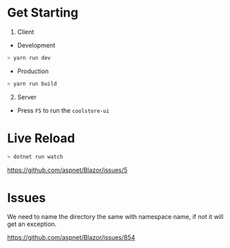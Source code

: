 # Get Starting

1. Client 
  - Development

```bash
> yarn run dev
```

  - Production

```bash
> yarn run build
```

2. Server

- Press `F5` to run the `coolstore-ui`

# Live Reload

```bash
> dotnet run watch
```

https://github.com/aspnet/Blazor/issues/5

# Issues
We need to name the directory the same with namespace name, if not it will get an exception.

https://github.com/aspnet/Blazor/issues/854
